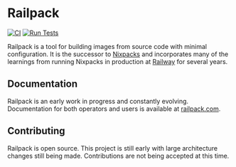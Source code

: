 # Railpack

[![CI](https://github.com/railwayapp/railpack/actions/workflows/ci.yml/badge.svg)](https://github.com/railwayapp/railpack/actions/workflows/ci.yml)
[![Run Tests](https://github.com/railwayapp/railpack/actions/workflows/run_tests.yml/badge.svg)](https://github.com/railwayapp/railpack/actions/workflows/run_tests.yml)

Railpack is a tool for building images from source code with minimal
configuration. It is the successor to [Nixpacks](https://nixpacks.com) and
incorporates many of the learnings from running Nixpacks in production at
[Railway](https://railway.com) for several years.

## Documentation

Railpack is an early work in progress and constantly evolving. Documentation for
both operators and users is available at [railpack.com](https://railpack.com).

## Contributing

Railpack is open source. This project is still early with large architecture
changes still being made. Contributions are not being accepted at this time.
